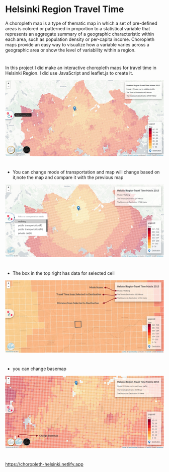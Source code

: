 # Helsinki Region Travel Time
A choropleth map is a type of thematic map in which a set of pre-defined areas is colored or patterned in proportion to a statistical variable that represents an aggregate summary of a geographic characteristic within each area, such as population density or per-capita income.
Choropleth maps provide an easy way to visualize how a variable varies across a geographic area or show the level of variability within a region.
#
In this project I did make an interactive choropleth maps for travel time in Helsinki Region. I did use JavaScript and leaflet.js to create it.

![Project's Image](image/image.jpg)
#
* You can change mode of transportation and map will change based on it,note the map and compare it with the previous map 

![Change Mode](image/walking.jpg)

#
* The box in the top right has data for selected cell

![TopRight box](image/tooltip.jpg)

#
* you can change basemap

![TopRight box](image/change.jpg)

#
https://choropleth-helsinki.netlify.app
